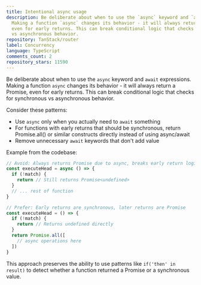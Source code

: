 ```yaml
---
title: Intentional async usage
description: Be deliberate about when to use the `async` keyword and `await` expressions.
  Making a function `async` changes its behavior - it will always return a Promise,
  even for early returns. This can break conditional logic that checks for synchronous
  vs asynchronous behavior.
repository: TanStack/router
label: Concurrency
language: TypeScript
comments_count: 2
repository_stars: 11590
---
```


Be deliberate about when to use the `async` keyword and `await` expressions. Making a function `async` changes its behavior - it will always return a Promise, even for early returns. This can break conditional logic that checks for synchronous vs asynchronous behavior.

Consider these patterns:
- Use `async` only when you actually need to `await` something
- For functions with early returns that should be synchronous, return Promise.all() or similar constructs directly instead of using async/await
- Remove unnecessary `await` keywords that don't add value

Example from the codebase:
```typescript
// Avoid: Always returns Promise due to async, breaks early return logic
const executeHead = async () => {
  if (!match) {
    return // Still returns Promise<undefined>
  }
  // ... rest of function
}

// Prefer: Early returns are synchronous, later returns are Promise
const executeHead = () => {
  if (!match) {
    return // Returns undefined directly
  }
  return Promise.all([
    // async operations here
  ])
}
```

This approach preserves the ability to use patterns like `if('then' in result)` to detect whether a function returned a Promise or a synchronous value.